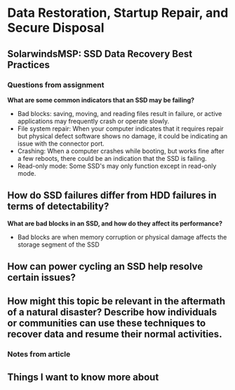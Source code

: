 # Data Restoration, Startup Repair, and Secure Disposal 

## SolarwindsMSP: SSD Data Recovery Best Practices

### Questions from assignment
**What are some common indicators that an SSD may be failing?**
- Bad blocks: saving, moving, and reading files result in failure, or active applications may frequently crash or operate slowly.
- File system repair: When your computer indicates that it requires repair but physical defect software shows no damage, it could be indicating an issue with the connector port. 
- Crashing: When a computer crashes while booting, but works fine after a few reboots, there could be an indication that the SSD is failing. 
- Read-only mode: Some SSD's may only function except in read-only mode. 

**How do SSD failures differ from HDD failures in terms of detectability?**
- 

**What are bad blocks in an SSD, and how do they affect its performance?**
- Bad blocks are when memory corruption or physical damage affects the storage segment of the SSD

**How can power cycling an SSD help resolve certain issues?**
-

**How might this topic be relevant in the aftermath of a natural disaster? Describe how individuals or communities can use these techniques to recover data and resume their normal activities.**
-

### Notes from article

## Things I want to know more about 

